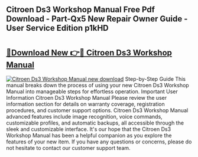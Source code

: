 ## Citroen Ds3 Workshop Manual Free Pdf Download - Part-Qx5 New Repair Owner Guide - User Service Edition p1kHD

# <h2><a href="http://bc98960.oget.top/?id=Citroen+Ds3+Workshop+Manual">🔗Download New 👉🔴 Citroen Ds3 Workshop Manual</a></h2>

[![Citroen Ds3 Workshop Manual new download](https://i.imgur.com/5g1atiW.png)](http://bc98960.oget.top/?id=Citroen+Ds3+Workshop+Manual)
Step-by-Step Guide This manual breaks down the process of using your new Citroen Ds3 Workshop Manual into manageable steps for effortless operation. Important User Information Citroen Ds3 Workshop Manual Please review the user information section for details on warranty coverage, registration procedures, and customer support options. Citroen Ds3 Workshop Manual advanced features include image recognition, voice commands, customizable profiles, and automatic backups, all accessible through the sleek and customizable interface. It's our hope that the Citroen Ds3 Workshop Manual has been a helpful companion as you explore the features of your new item. If you have any questions or concerns, please do not hesitate to contact our customer support team.
